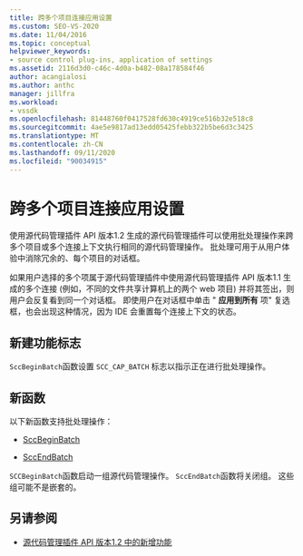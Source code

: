 ```yaml
---
title: 跨多个项目连接应用设置
ms.custom: SEO-VS-2020
ms.date: 11/04/2016
ms.topic: conceptual
helpviewer_keywords:
- source control plug-ins, application of settings
ms.assetid: 2116d3d0-c46c-4d0a-b482-08a178584f46
author: acangialosi
ms.author: anthc
manager: jillfra
ms.workload:
- vssdk
ms.openlocfilehash: 81448760f0417528fd630c4919ce516b32e518c8
ms.sourcegitcommit: 4ae5e9817ad13edd05425febb322b5be6d3c3425
ms.translationtype: MT
ms.contentlocale: zh-CN
ms.lasthandoff: 09/11/2020
ms.locfileid: "90034915"
---
```

# <a name="application-of-settings-across-multiple-project-connections"></a>跨多个项目连接应用设置
使用源代码管理插件 API 版本1.2 生成的源代码管理插件可以使用批处理操作来跨多个项目或多个连接上下文执行相同的源代码管理操作。 批处理可用于从用户体验中消除冗余的、每个项目的对话框。

 如果用户选择的多个项属于源代码管理插件中使用源代码管理插件 API 版本1.1 生成的多个连接 (例如，不同的文件共享计算机上的两个 web 项目) 并将其签出，则用户会反复看到同一个对话框。 即使用户在对话框中单击 " **应用到所有** 项" 复选框，也会出现这种情况，因为 IDE 会重置每个连接上下文的状态。

## <a name="new-capability-flag"></a>新建功能标志
 `SccBeginBatch`函数设置 `SCC_CAP_BATCH` 标志以指示正在进行批处理操作。

## <a name="new-functions"></a>新函数
以下新函数支持批处理操作：

- [SccBeginBatch](../../extensibility/sccbeginbatch-function.md)

- [SccEndBatch](../../extensibility/sccendbatch-function.md)

`SCCBeginBatch`函数启动一组源代码管理操作。 `SccEndBatch`函数将关闭组。 这些组可能不是嵌套的。

## <a name="see-also"></a>另请参阅
- [源代码管理插件 API 版本1.2 中的新增功能](../../extensibility/internals/what-s-new-in-the-source-control-plug-in-api-version-1-2.md)
